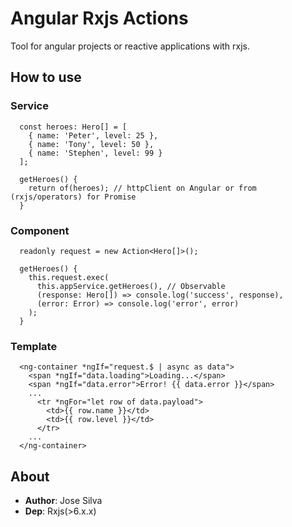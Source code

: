 # Angular Rxjs Actions
Tool for angular projects or reactive applications with rxjs. 

## How to use

### Service
```
  const heroes: Hero[] = [
    { name: 'Peter', level: 25 },
    { name: 'Tony', level: 50 },
    { name: 'Stephen', level: 99 }
  ];

  getHeroes() {
    return of(heroes); // httpClient on Angular or from (rxjs/operators) for Promise
  }
```

### Component
```
  readonly request = new Action<Hero[]>();
  
  getHeroes() {
    this.request.exec(
      this.appService.getHeroes(), // Observable
      (response: Hero[]) => console.log('success', response),
      (error: Error) => console.log('error', error)
    );
  }
```

### Template
```
  <ng-container *ngIf="request.$ | async as data">
    <span *ngIf="data.loading">Loading...</span>
    <span *ngIf="data.error">Error! {{ data.error }}</span>
    ...
      <tr *ngFor="let row of data.payload">
        <td>{{ row.name }}</td>
        <td>{{ row.level }}</td>
      </tr>
    ...
  </ng-container>
```

## About
- **Author**: Jose Silva
- **Dep**: Rxjs(>6.x.x)
